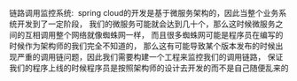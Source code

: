 链路调用监控系统: 
spring cloud的开发是基于微服务架构的，因此当整个业务系统开发到了一定阶段，
我们的微服务可能就会达到几十个，那么这时候微服务之间的互相调用整个网络就像蜘蛛网一样，
而且很多蜘蛛网可能是程序员在编写的时候作为架构师的我们完全不知道的，
那么这有可能导致某个版本发布的时候出现严重的调用链问题，因此我们需要构建一个工程来监控我们的调用链路，
保证我们的程序上线的时候程序员是按照架构师的设计去开发的而不是自己随便乱来的
